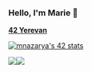 ### Hello, I'm Marie 🧩

[**42 Yerevan**](https://42yerevan.am/)

[![mnazarya's 42 stats](https://badge.mediaplus.ma/greenbinary/mnazarya)](https://github.com/oakoudad/badge42)

<div style="display: flex; flex-direction: row;">
    <a href="https://github.com/anuraghazra/github-readme-stats">
        <img align="center" src="https://github-readme-stats.vercel.app/api/top-langs/?username=jesuismarie&layout=donut&hide=Makefile,Roff,Perl,TeX,GLSL,CMake,HTML,Batchfile,M4,Zig,Lua&size_weight=0.5&count_weight=0.5&theme=material-palenight" />
    </a>
    <img align="center" src="https://github-readme-streak-stats.herokuapp.com/?user=jesuismarie&theme=material-palenight&hide_border=false" />
</div>
